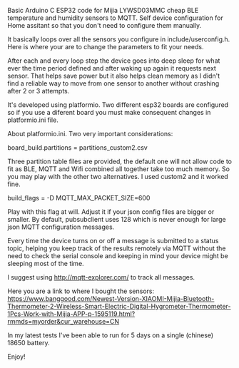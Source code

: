 Basic Arduino C ESP32 code for Mijia LYWSD03MMC cheap BLE temperature and humidity sensors to MQTT. Self device configuration for Home assitant so that you don't need to configure them manually. 

It basically loops over all the sensors you configure in include/userconfig.h. Here is where your are to change the parameters to fit your needs.

After each and every loop step the device goes into deep sleep for what ever the time period defined and after waking up again it requests next sensor. That helps save power but it also helps clean memory as I didn't find a reliable way to move from one sensor to another without crashing after 2 or 3 attempts.

It's developed using platformio. Two different esp32 boards are configured so if you use a diferent board you must make consequent changes in platformio.ini file.

About platformio.ini.
Two very important considerations:

board_build.partitions = partitions_custom2.csv

Three partition table files are provided, the default one will not allow code to fit as BLE, MQTT and Wifi combined all together take too much memory. So you may play with the other two alternatives. I used custom2 and it worked fine.

build_flags =
  -D MQTT_MAX_PACKET_SIZE=600

Play with this flag at will. Adjust it if your json config files are bigger or smaller. By default, pubsubclient uses 128 which is never enough for large json MQTT configuration messages.

Every time the device turns on or off a message is submitted to a status topic, helping you keep track of the results remotely via MQTT without the need to check the serial console and keeping in mind your device might be sleeping most of the time.

I suggest using http://mqtt-explorer.com/ to track all messages.

Here you are a link to where I bought the sensors:
https://www.banggood.com/Newest-Version-XIAOMI-Mijia-Bluetooth-Thermometer-2-Wireless-Smart-Electric-Digital-Hygrometer-Thermometer-1Pcs-Work-with-Mijia-APP-p-1595119.html?rmmds=myorder&cur_warehouse=CN

In my latest tests I've been able to run for 5 days on a single (chinese) 18650 battery.

Enjoy!
